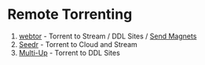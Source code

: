 # Remote Torrenting

1. [webtor](https://webtor.io/) - Torrent to Stream / DDL Sites / [Send Magnets](https://greasyfork.org/en/scripts/481975)
2. [Seedr](https://www.seedr.cc/) - Torrent to Cloud and Stream
3. [Multi-Up](https://multiup.io/en/upload/from-torrent) - Torrent to DDL Sites